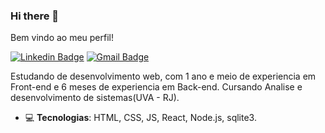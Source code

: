 ### Hi there 👋

Bem vindo ao meu perfil!

[![Linkedin Badge](https://img.shields.io/badge/-LinkedIn-blue?style=flat-square&logo=Linkedin&logoColor=white&link=https://www.linkedin.com/in/wesley-de-souza-851271161/)](https://www.linkedin.com/in/wesley-de-souza-851271161/)
[![Gmail Badge](https://img.shields.io/badge/-Gmail-c14438?style=flat-square&logo=Gmail&logoColor=white&link=mailto:wesley.i476@gmail.com)](mailto:wesley.i476@gmail.com)

Estudando de desenvolvimento web, com 1 ano e meio de experiencia em Front-end e 6 meses de experiencia em Back-end. Cursando Analise e desenvolvimento de sistemas(UVA - RJ).

- :computer: **Tecnologias**: HTML, CSS, JS, React, Node.js, sqlite3.

<!--
**WeslynSouza/WeslynSouza** is a ✨ _special_ ✨ repository because its `README.md` (this file) appears on your GitHub profile.

Here are some ideas to get you started:

- 🔭 I’m currently working on ...
- 🌱 I’m currently learning ...
- 👯 I’m looking to collaborate on ...
- 🤔 I’m looking for help with ...
- 💬 Ask me about ...
- 📫 How to reach me: ...
- 😄 Pronouns: ...
- ⚡ Fun fact: ...
-->

